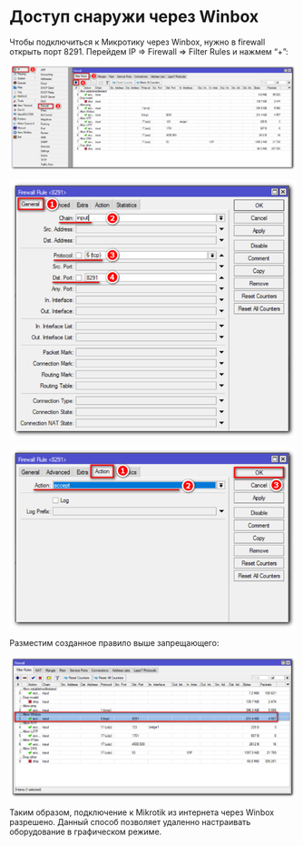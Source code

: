# Доступ снаружи через Winbox

Чтобы подключиться к Микротику через Winbox, нужно в firewall открыть порт 8291. Перейдем IP => Firewall => Filter Rules и нажмем “+”:

![Image alt](supplementary_files/1.png "general view")​

![Image alt](supplementary_files/2.png "general view")​

![Image alt](supplementary_files/3.png "general view")​

Разместим созданное правило выше запрещающего:

![Image alt](supplementary_files/4.png "general view")​

Таким образом, подключение к Mikrotik из интернета через Winbox разрешено. Данный способ позволяет удаленно настраивать оборудование в графическом режиме.